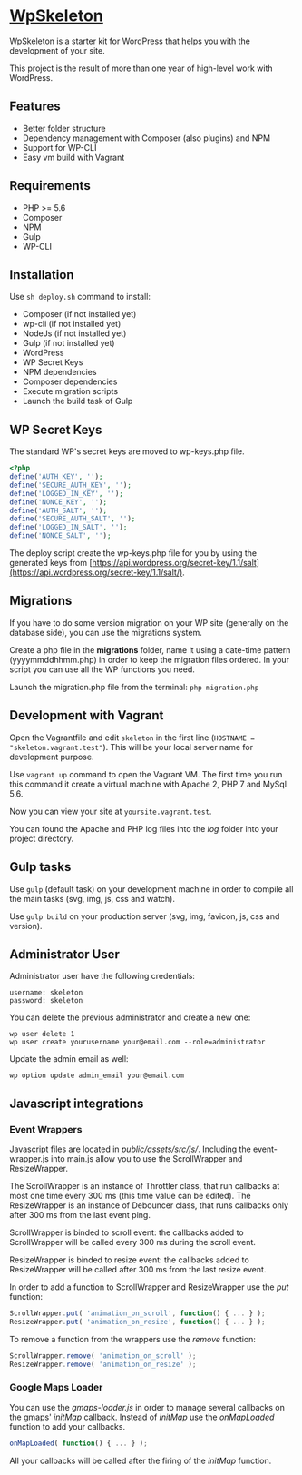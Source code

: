 # [WpSkeleton](https://github.com/mirkoferraro/wp-skeleton)

WpSkeleton is a starter kit for WordPress that helps you with the development of your site.

This project is the result of more than one year of high-level work with WordPress.

## Features

* Better folder structure
* Dependency management with Composer (also plugins) and NPM
* Support for WP-CLI
* Easy vm build with Vagrant

## Requirements

* PHP >= 5.6
* Composer
* NPM
* Gulp
* WP-CLI

## Installation

Use ```sh deploy.sh``` command to install:

* Composer (if not installed yet)
* wp-cli (if not installed yet)
* NodeJs (if not installed yet)
* Gulp (if not installed yet)
* WordPress
* WP Secret Keys
* NPM dependencies
* Composer dependencies
* Execute migration scripts
* Launch the build task of Gulp


## WP Secret Keys
The standard WP's secret keys are moved to wp-keys.php file.

```php
<?php
define('AUTH_KEY', '');
define('SECURE_AUTH_KEY', '');
define('LOGGED_IN_KEY', '');
define('NONCE_KEY', '');
define('AUTH_SALT', '');
define('SECURE_AUTH_SALT', '');
define('LOGGED_IN_SALT', '');
define('NONCE_SALT', '');
```
The deploy script create the wp-keys.php file for you by using the generated keys from [https://api.wordpress.org/secret-key/1.1/salt](https://api.wordpress.org/secret-key/1.1/salt/).


## Migrations
If you have to do some version migration on your WP site (generally on the database side), you can use the migrations system.

Create a php file in the **migrations** folder, name it using a date-time pattern (yyyymmddhhmm.php) in order to keep the migration files ordered. In your script you can use all the WP functions you need.

Launch the migration.php file from the terminal: ```php migration.php```


## Development with Vagrant

Open the Vagrantfile and edit ```skeleton``` in the first line (```HOSTNAME = "skeleton.vagrant.test"```). This will be your local server name for development purpose.

Use ```vagrant up``` command to open the Vagrant VM. The first time you run this command it create a virtual machine with Apache 2, PHP 7 and MySql 5.6.

Now you can view your site at ```yoursite.vagrant.test```.

You can found the Apache and PHP log files into the *log* folder into your project directory.

## Gulp tasks

Use ```gulp``` (default task) on your development machine in order to compile all the main tasks (svg, img, js, css and watch).

Use ```gulp build``` on your production server (svg, img, favicon, js, css and version).


## Administrator User
Administrator user have the following credentials:
```
username: skeleton
password: skeleton
```

You can delete the previous administrator and create a new one:
```
wp user delete 1
wp user create yourusername your@email.com --role=administrator
```

Update the admin email as well:
```
wp option update admin_email your@email.com
```


## Javascript integrations

### Event Wrappers
Javascript files are located in *public/assets/src/js/*. Including the event-wrapper.js into main.js allow you to use the ScrollWrapper and ResizeWrapper.

The ScrollWrapper is an instance of Throttler class, that run callbacks at most one time every 300 ms (this time value can be edited). The ResizeWrapper is an instance of Debouncer class, that runs callbacks only after 300 ms from the last event ping.

ScrollWrapper is binded to scroll event: the callbacks added to ScrollWrapper will be called every 300 ms during the scroll event.

ResizeWrapper is binded to resize event: the callbacks added to ResizeWrapper will be called after 300 ms from the last resize event.

In order to add a function to ScrollWrapper and ResizeWrapper use the *put* function:
```js
ScrollWrapper.put( 'animation_on_scroll', function() { ... } );
ResizeWrapper.put( 'animation_on_resize', function() { ... } );
```

To remove a function from the wrappers use the *remove* function:
```js
ScrollWrapper.remove( 'animation_on_scroll' );
ResizeWrapper.remove( 'animation_on_resize' );
```

### Google Maps Loader
You can use the *gmaps-loader.js* in order to manage several callbacks on the gmaps' *initMap* callback.
Instead of *initMap* use the *onMapLoaded* function to add your callbacks.
```js
onMapLoaded( function() { ... } );
```

All your callbacks will be called after the firing of the *initMap* function.
